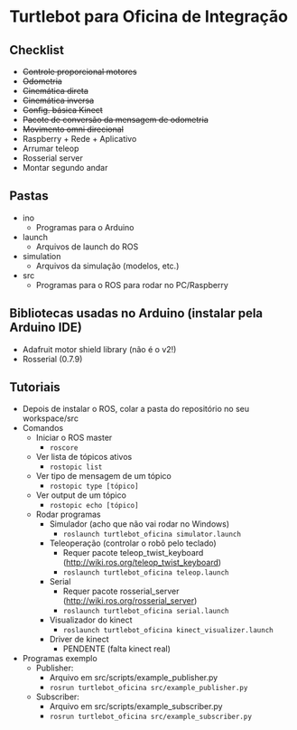 # Turtlebot para Oficina de Integração

## Checklist
- ~~Controle proporcional motores~~
- ~~Odometria~~
- ~~Cinemática direta~~
- ~~Cinemática inversa~~
- ~~Config. básica Kinect~~
- ~~Pacote de conversão da mensagem de odometria~~
- ~~Movimento omni direcional~~
- Raspberry + Rede + Aplicativo
- Arrumar teleop
- Rosserial server
- Montar segundo andar

## Pastas
- ino
    - Programas para o Arduino
- launch
    - Arquivos de launch do ROS
- simulation
    - Arquivos da simulação (modelos, etc.)
- src
    - Programas para o ROS para rodar no PC/Raspberry

## Bibliotecas usadas no Arduino (instalar pela Arduino IDE)
- Adafruit motor shield library (não é o v2!)
- Rosserial (0.7.9)

## Tutoriais
- Depois de instalar o ROS, colar a pasta do repositório no seu workspace/src
- Comandos
    - Iniciar o ROS master
        - ```roscore```
    - Ver lista de tópicos ativos
        - ```rostopic list```
    - Ver tipo de mensagem de um tópico
        - ```rostopic type [tópico]```
    - Ver output de um tópico
        - ```rostopic echo [tópico]```
    - Rodar programas
        - Simulador (acho que não vai rodar no Windows)
            - ```roslaunch turtlebot_oficina simulator.launch```
        - Teleoperação (controlar o robô pelo teclado)
            - Requer pacote teleop_twist_keyboard (http://wiki.ros.org/teleop_twist_keyboard)
            - ```roslaunch turtlebot_oficina teleop.launch```
        - Serial
            - Requer pacote rosserial_server (http://wiki.ros.org/rosserial_server)
            - ```roslaunch turtlebot_oficina serial.launch```
        - Visualizador do kinect
            - ```roslaunch turtlebot_oficina kinect_visualizer.launch```
        - Driver de kinect
            - PENDENTE (falta kinect real)
- Programas exemplo
    - Publisher:
        - Arquivo em src/scripts/example_publisher.py
        - ```rosrun turtlebot_oficina src/example_publisher.py```
    - Subscriber:
        - Arquivo em src/scripts/example_subscriber.py
        - ```rosrun turtlebot_oficina src/example_subscriber.py```
